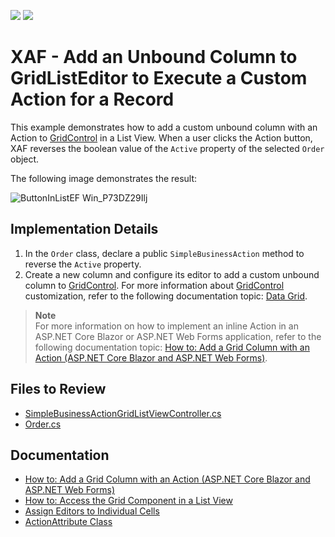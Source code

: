 <!-- default badges list -->
[![](https://img.shields.io/badge/Open_in_DevExpress_Support_Center-FF7200?style=flat-square&logo=DevExpress&logoColor=white)](https://supportcenter.devexpress.com/ticket/details/E1748)
[![](https://img.shields.io/badge/📖_How_to_use_DevExpress_Examples-e9f6fc?style=flat-square)](https://docs.devexpress.com/GeneralInformation/403183)
<!-- default badges end -->

# XAF - Add an Unbound Column to GridListEditor to Execute a Custom Action for a Record

This example demonstrates how to add a custom unbound column with an Action to [GridControl](https://docs.devexpress.com/WindowsForms/DevExpress.XtraGrid.GridControl) in a List View. When a user clicks the Action button, XAF reverses the boolean value of the `Active` property of the selected `Order` object.

The following image demonstrates the result:

![ButtonInListEF Win_P73DZ29Ilj](https://github.com/DevExpress-Examples/XAF_how-to-add-an-unbound-column-to-gridlisteditor-to-execute-a-custom-action-for-a-record-e1748/assets/14300209/945f86b8-534f-4d02-aefa-56ad531f3249)

## Implementation Details

1. In the `Order` class, declare a public `SimpleBusinessAction` method to reverse the `Active` property.
2. Create a new column and configure its editor to add a custom unbound column to [GridControl](https://docs.devexpress.com/WindowsForms/DevExpress.XtraGrid.GridControl). For more information about [GridControl](https://docs.devexpress.com/WindowsForms/DevExpress.XtraGrid.GridControl) customization, refer to the following documentation topic: [Data Grid](https://docs.devexpress.com/WindowsForms/3455/controls-and-libraries/data-grid).

> **Note**  
> For more information on how to implement an inline Action in an ASP.NET Core Blazor or ASP.NET Web Forms application, refer to the following documentation topic: [How to: Add a Grid Column with an Action (ASP.NET Core Blazor and ASP.NET Web Forms)](https://docs.devexpress.com/eXpressAppFramework/404559/ui-construction/controllers-and-actions/actions/how-to-add-a-grid-column-with-an-action?v=23.2).

## Files to Review

* [SimpleBusinessActionGridListViewController.cs](CS/EFCore/ButtonInListEF/ButtonInListEF.Win/Controllers/SimpleBusinessActionGridListViewController.cs) 
* [Order.cs](CS/EFCore/ButtonInListEF/ButtonInListEF.Module/BusinessObjects/Order.cs) 

## Documentation

* [How to: Add a Grid Column with an Action (ASP.NET Core Blazor and ASP.NET Web Forms)](https://docs.devexpress.com/eXpressAppFramework/404559/ui-construction/controllers-and-actions/actions/how-to-add-a-grid-column-with-an-action?v=23.2)
* [How to: Access the Grid Component in a List View](https://docs.devexpress.com/eXpressAppFramework/402154/ui-construction/list-editors/how-to-access-list-editor-control)
* [Assign Editors to Individual Cells](https://docs.devexpress.com/WindowsForms/5633/controls-and-libraries/tree-list/feature-center/data-editing/assigning-editors-to-individual-cells)
* [ActionAttribute Class](https://docs.devexpress.com/eXpressAppFramework/DevExpress.Persistent.Base.ActionAttribute)
